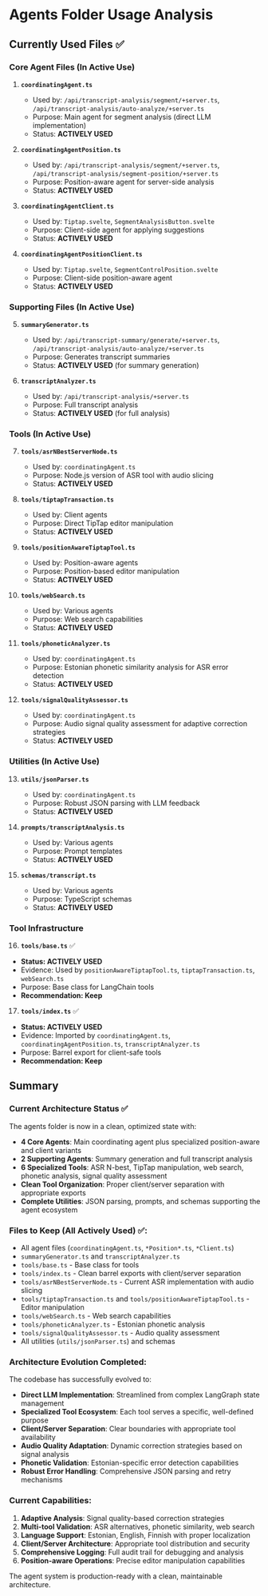# Agents Folder Usage Analysis

## Currently Used Files ✅

### Core Agent Files (In Active Use)

1. **`coordinatingAgent.ts`**

   - Used by: `/api/transcript-analysis/segment/+server.ts`, `/api/transcript-analysis/auto-analyze/+server.ts`
   - Purpose: Main agent for segment analysis (direct LLM implementation)
   - Status: **ACTIVELY USED**

2. **`coordinatingAgentPosition.ts`**

   - Used by: `/api/transcript-analysis/segment/+server.ts`, `/api/transcript-analysis/segment-position/+server.ts`
   - Purpose: Position-aware agent for server-side analysis
   - Status: **ACTIVELY USED**

3. **`coordinatingAgentClient.ts`**

   - Used by: `Tiptap.svelte`, `SegmentAnalysisButton.svelte`
   - Purpose: Client-side agent for applying suggestions
   - Status: **ACTIVELY USED**

4. **`coordinatingAgentPositionClient.ts`**
   - Used by: `Tiptap.svelte`, `SegmentControlPosition.svelte`
   - Purpose: Client-side position-aware agent
   - Status: **ACTIVELY USED**

### Supporting Files (In Active Use)

5. **`summaryGenerator.ts`**

   - Used by: `/api/transcript-summary/generate/+server.ts`, `/api/transcript-analysis/auto-analyze/+server.ts`
   - Purpose: Generates transcript summaries
   - Status: **ACTIVELY USED** (for summary generation)

6. **`transcriptAnalyzer.ts`**
   - Used by: `/api/transcript-analysis/+server.ts`
   - Purpose: Full transcript analysis
   - Status: **ACTIVELY USED** (for full analysis)

### Tools (In Active Use)

7. **`tools/asrNBestServerNode.ts`**

   - Used by: `coordinatingAgent.ts`
   - Purpose: Node.js version of ASR tool with audio slicing
   - Status: **ACTIVELY USED**

8. **`tools/tiptapTransaction.ts`**

   - Used by: Client agents
   - Purpose: Direct TipTap editor manipulation
   - Status: **ACTIVELY USED**

9. **`tools/positionAwareTiptapTool.ts`**

   - Used by: Position-aware agents
   - Purpose: Position-based editor manipulation
   - Status: **ACTIVELY USED**

10. **`tools/webSearch.ts`**
    - Used by: Various agents
    - Purpose: Web search capabilities
    - Status: **ACTIVELY USED**

11. **`tools/phoneticAnalyzer.ts`**
    - Used by: `coordinatingAgent.ts`
    - Purpose: Estonian phonetic similarity analysis for ASR error detection
    - Status: **ACTIVELY USED**

12. **`tools/signalQualityAssessor.ts`**
    - Used by: `coordinatingAgent.ts`
    - Purpose: Audio signal quality assessment for adaptive correction strategies
    - Status: **ACTIVELY USED**

### Utilities (In Active Use)

13. **`utils/jsonParser.ts`**

    - Used by: `coordinatingAgent.ts`
    - Purpose: Robust JSON parsing with LLM feedback
    - Status: **ACTIVELY USED**

14. **`prompts/transcriptAnalysis.ts`**

    - Used by: Various agents
    - Purpose: Prompt templates
    - Status: **ACTIVELY USED**

15. **`schemas/transcript.ts`**
    - Used by: Various agents
    - Purpose: TypeScript schemas
    - Status: **ACTIVELY USED**

### Tool Infrastructure

16. **`tools/base.ts`** ✅

- **Status: ACTIVELY USED**
- Evidence: Used by `positionAwareTiptapTool.ts`, `tiptapTransaction.ts`, `webSearch.ts`
- Purpose: Base class for LangChain tools
- **Recommendation: Keep**

17. **`tools/index.ts`** ✅

- **Status: ACTIVELY USED**
- Evidence: Imported by `coordinatingAgent.ts`, `coordinatingAgentPosition.ts`, `transcriptAnalyzer.ts`
- Purpose: Barrel export for client-safe tools
- **Recommendation: Keep**

## Summary

### Current Architecture Status ✅

The agents folder is now in a clean, optimized state with:

- **4 Core Agents**: Main coordinating agent plus specialized position-aware and client variants
- **2 Supporting Agents**: Summary generation and full transcript analysis
- **6 Specialized Tools**: ASR N-best, TipTap manipulation, web search, phonetic analysis, signal quality assessment
- **Clean Tool Organization**: Proper client/server separation with appropriate exports
- **Complete Utilities**: JSON parsing, prompts, and schemas supporting the agent ecosystem

### Files to Keep (All Actively Used) ✅:

- All agent files (`coordinatingAgent.ts`, `*Position*.ts`, `*Client.ts`)
- `summaryGenerator.ts` and `transcriptAnalyzer.ts`
- `tools/base.ts` - Base class for tools
- `tools/index.ts` - Clean barrel exports with client/server separation
- `tools/asrNBestServerNode.ts` - Current ASR implementation with audio slicing
- `tools/tiptapTransaction.ts` and `tools/positionAwareTiptapTool.ts` - Editor manipulation
- `tools/webSearch.ts` - Web search capabilities
- `tools/phoneticAnalyzer.ts` - Estonian phonetic analysis
- `tools/signalQualityAssessor.ts` - Audio quality assessment
- All utilities (`utils/jsonParser.ts`) and schemas

### Architecture Evolution Completed:

The codebase has successfully evolved to:

- **Direct LLM Implementation**: Streamlined from complex LangGraph state management
- **Specialized Tool Ecosystem**: Each tool serves a specific, well-defined purpose
- **Client/Server Separation**: Clear boundaries with appropriate tool availability
- **Audio Quality Adaptation**: Dynamic correction strategies based on signal analysis
- **Phonetic Validation**: Estonian-specific error detection capabilities
- **Robust Error Handling**: Comprehensive JSON parsing and retry mechanisms

### Current Capabilities:

1. **Adaptive Analysis**: Signal quality-based correction strategies
2. **Multi-tool Validation**: ASR alternatives, phonetic similarity, web search
3. **Language Support**: Estonian, English, Finnish with proper localization
4. **Client/Server Architecture**: Appropriate tool distribution and security
5. **Comprehensive Logging**: Full audit trail for debugging and analysis
6. **Position-aware Operations**: Precise editor manipulation capabilities

The agent system is production-ready with a clean, maintainable architecture.